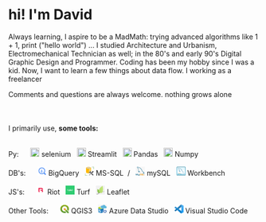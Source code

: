 # hi! I'm David #

Always learning, I aspire to be a MadMath: trying advanced algorithms like 1 + 1, print ("hello world") ... I studied Architecture and Urbanism, Electromechanical Technician as well; in the 80's and early 90's Digital Graphic Design and Programmer. Coding has been my hobby since I was a kid. Now, I want to learn a few things about data flow. I working as a freelancer

Comments and questions are always welcome. nothing grows alone
<br><br><br><br>
I primarily use, <strong> some tools: </strong>

<br>
<div>
Py: &nbsp;&nbsp;&nbsp;&nbsp;
<a><img src="https://camo.githubusercontent.com/74ed64243ba05754329bc527cd4240ebd1c087a1/68747470733a2f2f73656c656e69756d2e6465762f696d616765732f73656c656e69756d5f6c6f676f5f7371756172655f677265656e2e706e67"  width="18px" height="18px">
selenium</a>&nbsp;&nbsp;
</a>
<a><img src="https://avatars.githubusercontent.com/u/45109972?s=200&v=4"  width="18px" height="18px">
Streamlit</a>&nbsp;&nbsp;
</a>
<a><img src="https://avatars.githubusercontent.com/u/21206976?s=280&v=4"  width="18px" height="18px">
Pandas</a>&nbsp;&nbsp;
</a>
<a><img src="https://avatars.githubusercontent.com/u/288276?s=280&v=4"  width="18px" height="18px">
Numpy</a>&nbsp;&nbsp;
</a>
</div>
<br>
<div>
DB's: &nbsp;&nbsp;&nbsp;&nbsp;
<a><img src="https://raw.githubusercontent.com/devicemxl/devicemxl/raiz/imgs/bigquery.png"  width="18px" height="18px">
BigQuery</a>&nbsp;&nbsp;
<a><img src="https://raw.githubusercontent.com/devicemxl/devicemxl/raiz/imgs/MSSQL.png"  width="18px" height="18px">
MS-SQL</a>&nbsp;&nbsp;/&nbsp;&nbsp;
<a><img src="https://raw.githubusercontent.com/devicemxl/devicemxl/raiz/imgs/mysql.png"  width="18px" height="18px">
mySQL</a>&nbsp;&nbsp;
<a><img src="https://raw.githubusercontent.com/devicemxl/devicemxl/raiz/imgs/workbench.png"  width="18px" height="18px">
Workbench</a>&nbsp;&nbsp;
</div>

<br>
<div>
JS's: &nbsp;&nbsp;&nbsp;&nbsp;
<a><img src="https://raw.githubusercontent.com/devicemxl/devicemxl/raiz/imgs/riot.png"  width="18px" height="18px">
Riot</a>&nbsp;&nbsp;
<a><img src="https://raw.githubusercontent.com/devicemxl/devicemxl/raiz/imgs/turf.png"  width="18px" height="18px">
Turf</a>&nbsp;&nbsp;
<a><img src="https://raw.githubusercontent.com/devicemxl/devicemxl/raiz/imgs/leafted.png"  width="18px" height="18px">
Leaflet</a>&nbsp;&nbsp;
</div>

<br>
<div>
Other Tools: &nbsp;&nbsp;&nbsp;&nbsp;
<a><img src="https://raw.githubusercontent.com/devicemxl/devicemxl/raiz/imgs/qgis.png"  width="18px" height="18px">
QGIS3</a>&nbsp;&nbsp;
<a><img src="https://raw.githubusercontent.com/devicemxl/devicemxl/raiz/imgs/azure.png"  width="18px" height="18px">
Azure Data Studio</a>&nbsp;&nbsp;
<a><img src="https://raw.githubusercontent.com/devicemxl/devicemxl/raiz/imgs/VScode.png"  width="18px" height="18px">
Visual Studio Code</a>&nbsp;&nbsp;
</div>
